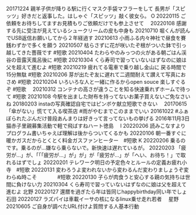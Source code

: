 20171224
親羊子供が降りる駅に行くマスク手袋マフラーをして
長男が「スピッツ」好きだと返事した。はしゃぐ「スピッツ」敲く彼女ら。
O
20220115
ご依頼をお待ちしてますお見積もりご依頼だけでも参上させて　
20220108
感謝する先に受注が見えているシュークリームの皮も中身も
20210710
堀くんが読んでUSB返信お願いしてから２年経過す 
20210613
小雨ふる内々神社で昼食を賽銭わずかで多くを願う 
20210507
枯らさずに花が咲いたぞ根がついた鉢で引っ越してきた薔薇です #短歌
20210404
たわらやのみっつの火がある朝ごはん渓谷の音露天風呂後に #短歌 
20210304
くら寿司で習っていないはずなのに娘は父を超えて進むよ #短歌 
20210219
疲れてる電車で乗り越し金山に 戻る時間で15分無駄 #短歌
20210206
芽が出たぞ友に遅れて二週間耐えて讃えて写真におさめ #短歌
20210204
いろいろな人と一緒に作るからopen souce 楽しすぐるぞ #短歌　
20210312
コンテナの高さが違うことを知る快速乗れずホームで待って #短歌
20210108
今駅を出ました財布を持ってないお菓子買えないご免なさいね 
20180203
instaの写真確認自宅ではピンボケ献立短歌できない　
20170615
「傘がない」慌てて入る喫茶店 #雨がやむまでこのままでいい 
20161022
#ふぁぼられたぶんだけ普段あんまりは好きって言ってないもの挙げる
2016年11月3日
猫赤子里親募集活動で軽で飛ばすねハート徳島　
I
20220206
読みこなすよりプログラム書いちゃえば理解は後からついてくるかも
20220106
朝一番すぐに暖かガスだからとくとく料金ガスファンヒーター　#短歌
K
20220206
乗るのです。乗るのが…嫌なら乗らないで。新快速は遅れているが。
20220203
「疲労が…」が、「「「疲労が…」が」が」が「疲労が…」が「へい、お待ち！」で取れるはずでしょ 
20220201
テレワーク明日の予定色々とルールの定義お疲れ小寺　#短歌
20220131
変わろうよ変われないから変わるんだ変わりましょうぞ変わらぬ時こそ　　　　#短歌
20220130
子らが肉食うと安心する親の気持ちは世間に負けない力
20210304
くら寿司で習っていないはずなのに娘は父を超えて進むよ
北野
20220127
還暦を過ぎたら年は皆同じhappybirthday同い年でしょ
石田
20220127
ラズパイは車載イーサの核になるlinux乗せ走れ若者　
星野
20210605
ご自身が調べたURL付けよ質問する人基本行動
